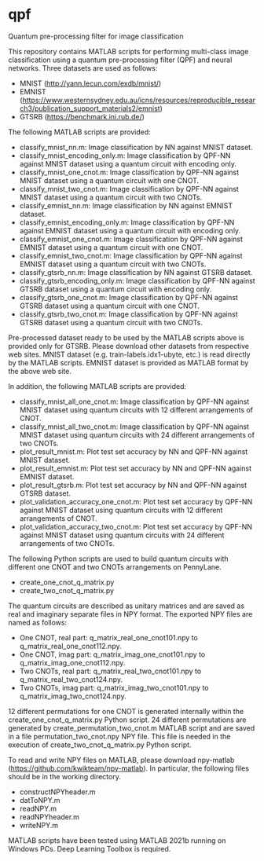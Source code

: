 # qpf
Quantum pre-processing filter for image classification

This repository contains MATLAB scripts for performing multi-class image classification using a quantum pre-processing filter (QPF) and neural networks.  Three datasets are used as follows:

- MNIST (http://yann.lecun.com/exdb/mnist/)
- EMNIST (https://www.westernsydney.edu.au/icns/resources/reproducible_research3/publication_support_materials2/emnist)
- GTSRB (https://benchmark.ini.rub.de/)

The following MATLAB scripts are provided:

- classify_mnist_nn.m: Image classification by NN against MNIST dataset.
- classify_mnist_encoding_only.m: Image classification by QPF-NN against MNIST dataset using a quantum circuit with encoding only.
- classify_mnist_one_cnot.m: Image classification by QPF-NN against MNIST dataset using a quantum circuit with one CNOT.
- classify_mnist_two_cnot.m: Image classification by QPF-NN against MNIST dataset using a quantum circuit with two CNOTs.
- classify_emnist_nn.m: Image classification by NN against EMNIST dataset.
- classify_emnist_encoding_only.m: Image classification by QPF-NN against EMNIST dataset using a quantum circuit with encoding only.
- classify_emnist_one_cnot.m: Image classification by QPF-NN against EMNIST dataset using a quantum circuit with one CNOT.
- classify_emnist_two_cnot.m: Image classification by QPF-NN against EMNIST dataset using a quantum circuit with two CNOTs.
- classify_gtsrb_nn.m: Image classification by NN against GTSRB dataset.
- classify_gtsrb_encoding_only.m: Image classification by QPF-NN against GTSRB dataset using a quantum circuit with encoding only.
- classify_gtsrb_one_cnot.m: Image classification by QPF-NN against GTSRB dataset using a quantum circuit with one CNOT.
- classify_gtsrb_two_cnot.m: Image classification by QPF-NN against GTSRB dataset using a quantum circuit with two CNOTs.

Pre-processed dataset ready to be used by the MATLAB scripts above is provided only for GTSRB.  Please download other datasets from respective web sites.  MNIST dataset (e.g. train-labels.idx1-ubyte, etc.) is read directly by the MATLAB scripts.  EMNIST dataset is provided as MATLAB format by the above web site.

In addition, the following MATLAB scripts are provided:

- classify_mnist_all_one_cnot.m: Image classification by QPF-NN against MNIST dataset using quantum circuits with 12 different arrangements of CNOT.
- classify_mnist_all_two_cnot.m: Image classification by QPF-NN against MNIST dataset using quantum circuits with 24 different arrangements of two CNOTs.
- plot_result_mnist.m: Plot test set accuracy by NN and QPF-NN against MNIST dataset.
- plot_result_emnist.m: Plot test set accuracy by NN and QPF-NN against EMNIST dataset.
- plot_result_gtsrb.m: Plot test set accuracy by NN and QPF-NN against GTSRB dataset.
- plot_validation_accuracy_one_cnot.m: Plot test set accuracy by QPF-NN against MNIST dataset using quantum circuits with 12 different arrangements of CNOT.
- plot_validation_accuracy_two_cnot.m: Plot test set accuracy by QPF-NN against MNIST dataset using quantum circuits with 24 different arrangements of two CNOTs.

The following Python scripts are used to build quantum circuits with different one CNOT and two CNOTs arrangements on PennyLane.  

-  create_one_cnot_q_matrix.py
-  create_two_cnot_q_matrix.py

The quantum circuits are described as unitary matrices and are saved as real and imaginary separate files in NPY format.  The exported NPY files are named as follows:

- One CNOT, real part: q_matrix_real_one_cnot101.npy to q_matrix_real_one_cnot112.npy.
- One CNOT, imag part: q_matrix_imag_one_cnot101.npy to q_matrix_imag_one_cnot112.npy.
- Two CNOTs, real part: q_matrix_real_two_cnot101.npy to q_matrix_real_two_cnot124.npy.
- Two CNOTs, imag part: q_matrix_imag_two_cnot101.npy to q_matrix_imag_two_cnot124.npy.

12 different permutations for one CNOT is generated internally within the create_one_cnot_q_matrix.py Python script.  24 different permutations are generated by create_permutation_two_cnot.m MATLAB script and are saved in a file permutation_two_cnot.npy NPY file.  This file is needed in the execution of create_two_cnot_q_matrix.py Python script.

To read and write NPY files on MATLAB, please download npy-matlab (https://github.com/kwikteam/npy-matlab).  In particular, the following files should be in the working directory.

- constructNPYheader.m
- datToNPY.m
- readNPY.m
- readNPYheader.m
- writeNPY.m

MATLAB scripts have been tested using MATLAB 2021b running on Windows PCs.  Deep Learning Toolbox is required.
